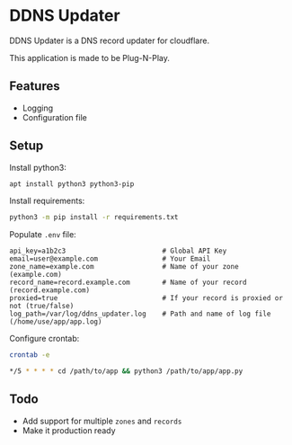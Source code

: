 # DDNS Updater

DDNS Updater is a DNS record updater for cloudflare.

This application is made to be Plug-N-Play.

## Features

- Logging
- Configuration file

## Setup

Install python3:

```bash
apt install python3 python3-pip
```

Install requirements:

```bash
python3 -m pip install -r requirements.txt
```

Populate `.env` file:

```env
api_key=a1b2c3                        # Global API Key
email=user@example.com                # Your Email
zone_name=example.com                 # Name of your zone (example.com)
record_name=record.example.com        # Name of your record (record.example.com)
proxied=true                          # If your record is proxied or not (true/false)
log_path=/var/log/ddns_updater.log    # Path and name of log file (/home/use/app/app.log)
```

Configure crontab:

```bash
crontab -e

*/5 * * * * cd /path/to/app && python3 /path/to/app/app.py
```

## Todo

- Add support for multiple `zones` and `records`
- Make it production ready